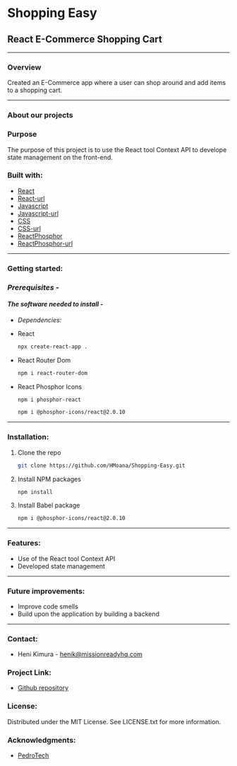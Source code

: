 # Shopping Easy

## React E-Commerce Shopping Cart
---

### **Overview**

Created an E-Commerce app where a user can shop around and add items to a shopping cart.

---

### **About our projects**

### **Purpose**

The purpose of this project is to use the React tool Context API to develope state management on the front-end.

### **Built with:**

- [React](https://img.shields.io/badge/React-20232A?style=for-the-badge&logo-react&logoColor=026e00 "React")
- [React-url](https://react.dev/ "Reacturl")
- [Javascript](https://img.shields.io/badge/Javascript-20232A?style=for-the-badge&logo-javascript&logoColor=026e00 "Javascript")
- [Javascript-url](https://www.javascript.com/ "Javascripturl")
- [CSS](https://img.shields.io/badge/CSS-20232A?style=for-the-badge&logo-css&logoColor=026e00 "CSS")
- [CSS-url](https://www.w3schools.com/css/ "CSSurl")
- [ReactPhosphor](https://img.shields.io/badge/ReactPhosphor-20232A?style=for-the-badge&logo-reactphosphor&logoColor=026e00 "ReactPhosphor")
- [ReactPhosphor-url](https://phosphoricons.com/ "ReactPhosphorurl")

---

### **Getting started:**

### _Prerequisites -_

#### _The software needed to install -_

- _Dependencies:_

- React

  ```sh
  npx create-react-app .
  ```

- React Router Dom

  ```sh
  npm i react-router-dom
  ```

- React Phosphor Icons

  ```sh
  npm i phosphor-react
  ```

   ```sh
  npm i @phosphor-icons/react@2.0.10
  ```

---

### **Installation:**

1. Clone the repo 

   ```sh
   git clone https://github.com/HMoana/Shopping-Easy.git
   ```

2. Install NPM packages

   ```sh
   npm install
   ```  

3. Install Babel package 

     ```sh
   npm i @phosphor-icons/react@2.0.10
   ```  

---

### **Features:**

- Use of the React tool Context API
- Developed state management

---

### **Future improvements:**

- Improve code smells
- Build upon the application by building a backend

---

### **Contact:**

- Heni Kimura - <henik@missionreadyhq.com>

### **Project Link:**

- [Github repository](https://github.com/HMoana/Shopping-Easy.git "Github repository")

### **License:**

Distributed under the MIT License. See LICENSE.txt for more information.

### **Acknowledgments:**

- [PedroTech](https://youtu.be/tEMrD9t85v4 "PedroTech")
